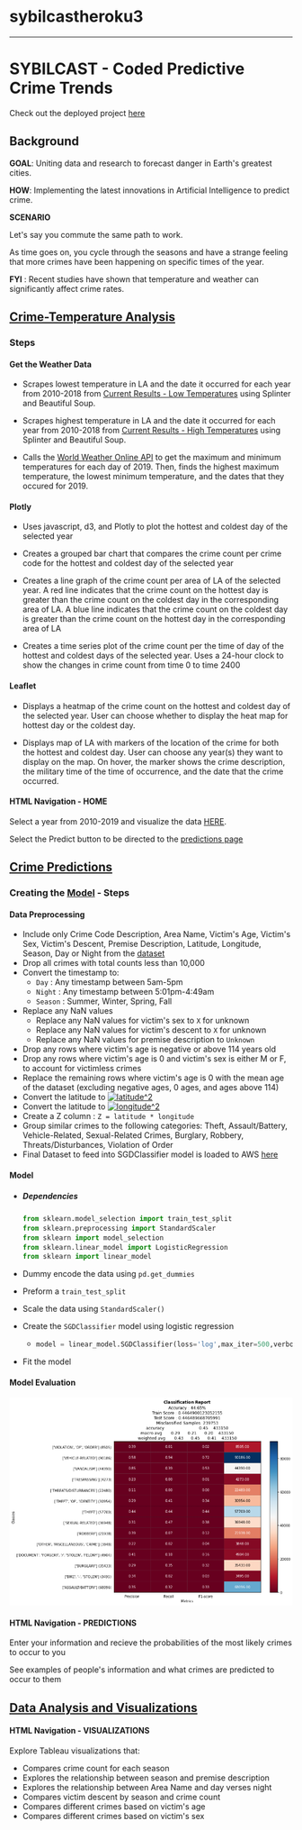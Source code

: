 # sybilcastheroku3

------

# SYBILCAST - Coded Predictive Crime Trends

Check out the deployed project [here](https://sybilcastheroku3.herokuapp.com/home)
## Background
**GOAL**: Uniting data and research to forecast danger in Earth's greatest cities.

**HOW**: Implementing the latest innovations in Artificial Intelligence to predict crime.

**SCENARIO**

Let's say you commute the same path to work.

As time goes on, you cycle through the seasons and have a strange feeling that more crimes have been happening on specific times of the year.

**FYI** : Recent studies have shown that temperature and weather can significantly affect crime rates.

## [Crime-Temperature Analysis](https://sybilcastheroku3.herokuapp.com/home)

### Steps

#### Get the Weather Data
- Scrapes lowest temperature in LA and the date it occurred for each year from 2010-2018 from [Current Results - Low Temperatures](https://www.currentresults.com/Yearly-Weather/USA/CA/Los-Angeles/extreme-annual-los-angeles-low-temperature.php) using Splinter and Beautiful Soup. 

- Scrapes highest temperature in LA and the date it occurred for each year from 2010-2018 from [Current Results - High Temperatures](https://www.currentresults.com/Yearly-Weather/USA/CA/Los-Angeles/extreme-annual-los-angeles-high-temperature.php) using Splinter and Beautiful Soup. 

- Calls the [World Weather Online API](https://www.worldweatheronline.com/developer/api/) to get the maximum and minimum temperatures for each day of 2019. Then, finds the highest maximum temperature, the lowest minimum temperature, and the dates that they occured for 2019.

#### Plotly

- Uses javascript, d3, and Plotly to plot the hottest and coldest day of the selected year

- Creates a grouped bar chart that compares the crime count per crime code for the hottest and coldest day of the selected year

- Creates a line graph of the crime count per area of LA of the selected year. A red line indicates that the crime count on the hottest day is greater than the crime count on the coldest day in the corresponding area of LA. A blue line indicates that the crime count on the coldest day is greater than the crime count on the hottest day in the corresponding area of LA

- Creates a time series plot of the crime count per the time of day of the hottest and coldest days of the selected year. Uses a 24-hour clock to show the changes in crime count from time 0 to time 2400

#### Leaflet

- Displays a heatmap of the crime count on the hottest and coldest day of the selected year. User can choose whether to display the heat map for hottest day or the coldest day.


- Displays map of LA with markers of the location of the crime for both the hottest and coldest day. User can choose any year(s) they want to display on the map. On hover, the marker shows the crime description, the military time of the time of occurrence, and the date that the crime occurred.

#### HTML Navigation - HOME

Select a year from 2010-2019 and visualize the data [HERE](https://sybilcastheroku3.herokuapp.com/home).

Select the Predict button to be directed to the [predictions page](https://sybilcastheroku3.herokuapp.com/predictions)

## [Crime Predictions](https://sybilcastheroku3.herokuapp.com/predictions)

### Creating the [Model](SGDmodel_ML) - Steps

#### Data Preprocessing
- Include only Crime Code Description, Area Name, Victim's Age, Victim's Sex, Victim's Descent, Premise Description, Latitude, Longitude, Season, Day or Night from the [dataset](https://data.lacity.org/A-Safe-City/Crime-Data-from-2010-to-2019/63jg-8b9z)
- Drop all crimes with total counts less than 10,000
- Convert the timestamp to:
  -  `Day` : Any timestamp between 5am-5pm
  - `Night` : Any timestamp between 5:01pm-4:49am
  - `Season` : Summer, Winter, Spring, Fall
- Replace any NaN values
  - Replace any NaN values for victim's sex to `X` for unknown
  - Replace any NaN values for victim's descent to `X` for unknown
  - Replace any NaN values for premise description to `Unknown`
- Drop any rows where victim's age is negative or above 114 years old
- Drop any rows where victim's age is 0 and victim's sex is either M or F, to account for victimless crimes
- Replace the remaining rows where victim's age is 0 with the mean age of the dataset (excluding negative ages, 0 ages, and ages above 114)
- Convert the latitude to <a href="https://www.codecogs.com/eqnedit.php?latex=latitude^2" target="_blank"><img src="https://latex.codecogs.com/gif.latex?latitude^2" title="latitude^2" /></a>
- Convert the latitude to <a href="https://www.codecogs.com/eqnedit.php?latex=longitude^2" target="_blank"><img src="https://latex.codecogs.com/gif.latex?longitude^2" title="longitude^2" /></a>
- Create a Z column : `Z = latitude * longitude`
- Group similar crimes to the following categories: Theft, Assault/Battery, Vehicle-Related, Sexual-Related Crimes, Burglary, Robbery, Threats/Disturbances, Violation of Order
- Final Dataset to feed into SGDClassifier model is loaded to AWS [here](https://crime-bucket.s3.amazonaws.com/FINAL_DF.csv)

#### Model

- ##### Dependencies

  ```python
  from sklearn.model_selection import train_test_split
  from sklearn.preprocessing import StandardScaler
  from sklearn import model_selection
  from sklearn.linear_model import LogisticRegression
  from sklearn import linear_model
  ```

  

- Dummy encode the data using `pd.get_dummies`

- Preform a `train_test_split`

- Scale the data using `StandardScaler()`

- Create the `SGDClassifier` model using logistic regression

  - ```python
    model = linear_model.SGDClassifier(loss='log',max_iter=500,verbose=2)
    ```

- Fit the model

#### Model Evaluation 

![CR_GroupedCrimes](SGDmodel_ML/Images/SGD_ClassificationReports/CR_GroupedCrimes.png)



#### HTML Navigation - PREDICTIONS
Enter your information and recieve the probabilities of the most likely crimes to occur to you

See examples of people's information and what crimes are predicted to occur to them

## [Data Analysis and Visualizations](https://sybilcastheroku3.herokuapp.com/tableau)
#### HTML Navigation - VISUALIZATIONS
Explore Tableau visualizations that:
- Compares crime count for each season
- Explores the relationship between season and premise description
- Explores the relationship between Area Name and day verses night
- Compares victim descent by season and crime count
- Compares different crimes based on victim's age
- Compares different crimes based on victim's sex

